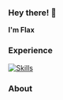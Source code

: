 ### Hey there! 👋
**I'm Flax**


### Experience
[![Skills](https://skillicons.dev/icons?i=js,ts,nodejs,discord,bots,mongodb,ps,pr,react,linux,py,vscode,lua,html,css,github&theme=dark)](https://skillicons.dev)

### About
